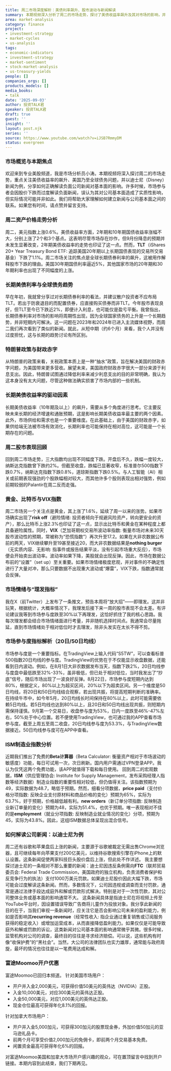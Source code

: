 ```yaml
---
title: 周二市场深度解析：美债利率飙升、股市波动与新闻解读
summary: 本期视频深入分析了周二的市场走势，探讨了美债收益率飙升及其对市场的影响，并以迪士尼新闻为例，阐述了如何正确解读负面公司新闻对基本面的影响。
area: market-analysis
category: finance
project:
- investment-strategy
- market-cycles
- us-analysis
tags:
- economic-indicators
- investment-strategy
- market-sentiment
- stock-market-analysis
- us-treasury-yields
people: []
companies_orgs: []
products_models: []
media_books:
- talk
date: '2025-09-03'
author: 投资TALK君
speaker: 投资TALK君
draft: true
guest: ''
insight: ''
layout: post.njk
series: ''
source: https://www.youtube.com/watch?v=iJSB7RmmyDM
status: evergreen
---
```

### 市场概览与本期焦点

欢迎来到专业美股频道，我是市场分析员小涛。本期视频将深入探讨周二的市场走势，重点关注美债收益率的飙升、美国乃至全球债务问题，并以迪士尼（Disney）新闻为例，分享如何正确解读负面公司新闻对基本面的影响。许多时候，市场参与者会因股价下跌而过度解读负面新闻，误认为其对公司基本面造成了实质性影响，但实际情况可能并非如此。我们将帮助大家理解如何建立新闻与公司基本面之间的联系。如果您有时间，请点赞并留言支持。

### 周二资产价格走势分析

周二，美元指数上涨0.6%。美债收益率方面，2年期和10年期国债收益率涨幅不大，分别上涨了2个和3个基点。这表明尽管市场存在炒作，但9月份降息的预期并未发生显著改变，2年期美债收益率的走势也印证了这一点。然而，**TLT**（iShares 20+ Year Treasury Bond ETF: 追踪美国20年期以上长期国债表现的交易所交易基金）下跌了1.1%。周二市场关注的焦点是全球长期债券利率的飙升，这被用作解释股市下跌的理由。美国30年期国债利率逼近5%，其他国家市场的20年期和30年期利率也出现了不同幅度的上涨。

### 长期美债利率与全球债务趋势

早在年初，我就曾分享过对长期债券利率的看法，并建议散户投资者不应布局TLT。若出于防衰退目的而配置债券，应直接购买债券而非TLT。今年股市表现良好，但TLT至今已下跌近2%，即便计入利息，也可能仅是盈亏平衡。我曾指出，长期债券利率对市场的影响将周期性出现，因为全球国家债务的上升是一个长期趋势，并非短期内可解决。这一问题在2023年和2024年已进入主流媒体视野，而周二我们再次看到了类似的新闻。就此，从短中期（约6个月）来看，我个人并没有过度担忧，这与长期的趋势讨论有所区别。

### 特朗普政策与财政赤字

从特朗普的政策来看，关税政策本质上是一种“抽水”政策，旨在解决美国的财政赤字问题，为美国带来更多营收。展望未来，美国政府财政赤字很大一部分来源于利息支出。因此，特朗普试图通过降低利率来减少利息支出的目的非常明确，我认为这本身没有太大问题，尽管这种做法确实损害了市场内部的一些机制。

### 长期美债收益率的驱动因素

长期美债收益率（10年期及以上）的飙升，需要从多个角度进行思考。它主要反映未来长期的经济增速和通胀预期，这是影响长期美债收益率最主要的两个因素。此外，市场供给和需求也是一个重要维度。在此基础上，由于美国的财政赤字，如果供给端无法被市场有效消化，长期利率也可能保持在相对高位，这可能是一个长期存在的问题。

### 周二股市表现回顾

回到周二市场走势，三大指数均出现不同幅度下跌。开盘后不久，跌幅一度较大，纳斯达克指数曾下跌约2%。但截至收盘，跌幅已显著收窄，标准普尔500指数下跌0.7%，纳斯达克指数下跌0.8%，道琼斯指数下跌0.5%。与人工智能（AI）相关或前期表现强劲的个股跌幅相对较大，而其他许多个股则表现出相对强势，例如前期较弱的Palantir在周二反而走强。

### 黄金、比特币与VIX指数

周二市场另一个关注点是黄金，其上涨了1.6%，延续了周一以来的涨势。如果市场确实出现了**risk off**（避险情绪: 投资者倾向于规避风险资产，转向更安全的资产），那么比特币上涨2.3%也印证了这一点，显示出比特币和黄金在某种程度上都具备避险属性。同时，**VIX**（芝加哥期权交易所波动率指数: 衡量市场对未来30天股市波动性的预期，常被称为“恐慌指数”）再次升至17.2。如果在大非农数据公布前的两天，VIX继续攀升至19甚至接近20，而大非农数据结果是**nothing burger**（无实质内容、无影响: 指事件或报告结果平淡，没有引起市场重大反应），市场便会开始卖出波动率。波动率如果下降，美股就会出现反弹。因此，市场在数据公布前的“设置”（set up）至关重要。如果市场情绪极度悲观，并对事件的不确定性进行了大量对冲，那么只要数据不出现重大波动或“爆雷”，VIX下跌，指数通常就会反弹。

### 市场情绪与“理发指标”

我在X（前Twitter）上发布了一条推文，预告本周将“放大招”——即理发。这并非玩笑，根据统计，大概率情况下，我理发后接下来一周的股市表现不会太差。有评论建议我等到市场参与度跌至30%以下再理发，这恰好抓住了我的核心思路。我每次理发都会结合市场情绪面进行考量，并非随机选择时间点。我通常会尽量拖延，直到市场情绪处于相对低位时才去理发，除非头发实在太长不得不剪。

### 市场参与度指标解析（20日/50日均线）

市场参与度是一个重要指标。在TradingView上输入代码“S5TW”，可以查看标普500指数20日均线的参与度。TradingView的优势在于不仅能显示收盘数据，还能看到日内波动。例如，在8月1日大非农数据发布当天，指数下跌2%，20日均线参与度盘中最低跌至32%-33%，虽非极低，但已处于相对低位，当时我发出了“抄底”信号，随后市场出现了一波良好反弹。8月22日，市场参与度短期内达到80%，根据定义，80%以上为超买区间，20%以下为超卖区间。另一个维度是50日均线，将20日和50日均线结合观察，若出现共振，将提高短期判断的准确率。在持续牛市中，如今年5月，20日均线长时间保持在80%以上，此时可能需要依赖5日均线。若5日均线也达到80%以上，且20日和50日均线出现共振，则短期内需保持谨慎。9月第一个交易日，收盘参与度为53%，日内一度跌至46%-47%左右，50%处于中心位置。若不便使用TradingView，也可通过我的APP查看市场参与度。截至上周五至周二收盘，20日均线参与度为53.3%，与TradingView数据接近。50日均线参与度可在APP中查看。

### ISM制造业指数分析

近期我们推出了免费的**Beta计算器**（Beta Calculator: 衡量资产相对于市场波动的敏感度）功能，每日可试用一次，次日刷新。国内用户需通过VPN登录APP。我认为仅凭这两个免费功能，该APP就值得下载和每日使用。
回到周二的宏观数据，**ISM**（供应管理协会: Institute for Supply Management，发布采购经理人指数等经济数据）制造业指数的重要性相对较低，但仍值得关注。该指数预期为49，实际数据为48.7，略低于预期。然而，细看分项数据，**price paid**（支付价格分项指数: 反映企业支付原材料和商品价格的变化）预期为65%，实际为63.7%，好于预期，价格越低越有利。**new orders**（新订单分项指数: 反映制造业新订单量的变化）预期为48，实际为51.4%，也优于预期。唯一表现相对不佳的是**employment**（就业分项指数: 反映制造业就业情况的变化）分项，预期为45，实际为43.8%。因此，这组ISM数据总体呈现出混合信号。

### 如何解读公司新闻：以迪士尼为例

周二还有谷歌和苹果盘后上涨的新闻，主要源于谷歌被裁定无需出售Chrome浏览器，且可继续每年向苹果支付200亿美元，以维持谷歌搜索引擎在iPhone上的默认设置。这条新闻促使两家科技巨头股价盘后上涨，但此处不作详述。
我主要想探讨迪士尼的一条相对不那么重要的新闻：迪士尼因违反条例需向**FTC**（联邦贸易委员会: Federal Trade Commission，美国政府的独立机构，负责消费者保护和反竞争行为的执法）支付1000万美元罚款。如果迪士尼股价因此大幅下跌，市场可能会过度解读这条新闻。然而，多数情况下，公司因违规或调查而支付罚款，通常是通过法律手段达成庭外和解或罚款形式解决。特别是对于一次性罚款，其对公司整体业务或基本面的影响通常不大。
这条新闻具体是指迪士尼在将视频上传至YouTube平台时，因设置错误导致广告商将儿童作为投放对象。我分享此新闻的目的在于，当我们审视一条新闻时，应关注它是否会影响公司未来的盈利能力，例如是否影响其**recurring revenue**（经常性收入: 指企业通过重复销售或订阅服务获得的稳定收入）或增加运营成本，从而直接降低盈利能力。如果仅仅是可能导致庭外和解或罚款的诉讼，这类新闻对公司基本面的影响通常微乎其微。很多时候，监管机构对公司的调查，最终目的往往是寻求经济赔偿。可以说，这些机构有时像“收保护费”的“黑社会”。当然，大公司的法律团队也实力雄厚，通常能与政府周旋，最坏的情况也往往是以一笔费用达成和解。

### 富途Moomoo开户优惠

富途Moomoo已回归本频道。
针对美国市场用户：
*   开户并入金2,000美元，可获得价值50美元的英伟达（NVIDIA）正股。
*   入金10,000美元，对应300美元的英伟达正股。
*   入金50,000美元，对应1,000美元的英伟达正股。
*   现金仓位最高可获得年化8.1%的回报。

针对加拿大市场用户：
*   开户并入金5,000加元，可获得300加元的股票现金券，外加价值50加元的亚马逊礼品卡。
*   前两个月可享受价值2,000加元的免佣卡，即前两个月交易基本免费。
*   闲置资金最高可获得年化6%的回报。

对富途Moomoo美国和加拿大市场开户感兴趣的观众，可在置顶留言中找到开户链接。本期内容到此结束，我们下期再见。